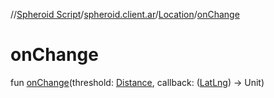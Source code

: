//[Spheroid Script](../../index.md)/[spheroid.client.ar](../index.md)/[Location](index.md)/[onChange](on-change.md)



# onChange  
 
fun [onChange](on-change.md)(threshold: [Distance](../../spheroid/-distance/index.md), callback: ([LatLng](../../spheroid/-lat-lng/index.md)) -> Unit)  



